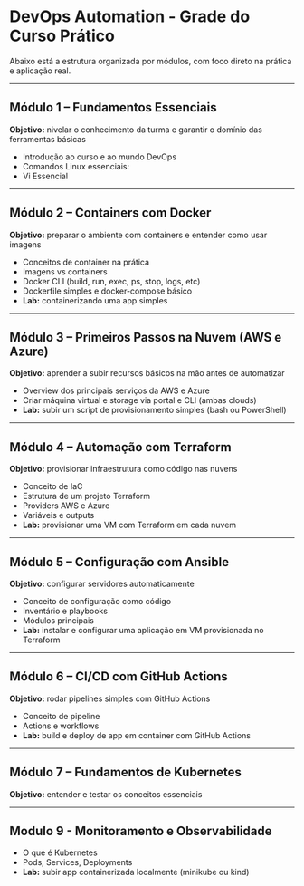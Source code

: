 # DevOps Automation - Grade do Curso Prático

Abaixo está a estrutura organizada por módulos, com foco direto na prática e aplicação real.

---

## Módulo 1 – Fundamentos Essenciais
**Objetivo:** nivelar o conhecimento da turma e garantir o domínio das ferramentas básicas

- Introdução ao curso e ao mundo DevOps
- Comandos Linux essenciais:
- Vi Essencial

---

## Módulo 2 – Containers com Docker
**Objetivo:** preparar o ambiente com containers e entender como usar imagens

- Conceitos de container na prática
- Imagens vs containers
- Docker CLI (build, run, exec, ps, stop, logs, etc)
- Dockerfile simples e docker-compose básico
- **Lab:** containerizando uma app simples

---

## Módulo 3 – Primeiros Passos na Nuvem (AWS e Azure)
**Objetivo:** aprender a subir recursos básicos na mão antes de automatizar

- Overview dos principais serviços da AWS e Azure
- Criar máquina virtual e storage via portal e CLI (ambas clouds)
- **Lab:** subir um script de provisionamento simples (bash ou PowerShell)

---

## Módulo 4 – Automação com Terraform
**Objetivo:** provisionar infraestrutura como código nas nuvens

- Conceito de IaC
- Estrutura de um projeto Terraform
- Providers AWS e Azure
- Variáveis e outputs
- **Lab:** provisionar uma VM com Terraform em cada nuvem

---

## Módulo 5 – Configuração com Ansible
**Objetivo:** configurar servidores automaticamente

- Conceito de configuração como código
- Inventário e playbooks
- Módulos principais
- **Lab:** instalar e configurar uma aplicação em VM provisionada no Terraform

---

## Módulo 6 – CI/CD com GitHub Actions
**Objetivo:** rodar pipelines simples com GitHub Actions

- Conceito de pipeline
- Actions e workflows
- **Lab:** build e deploy de app em container com GitHub Actions

---

## Módulo 7 – Fundamentos de Kubernetes
**Objetivo:** entender e testar os conceitos essenciais

--- 

## Modulo 9 - Monitoramento e Observabilidade

- O que é Kubernetes
- Pods, Services, Deployments
- **Lab:** subir app containerizada localmente (minikube ou kind)